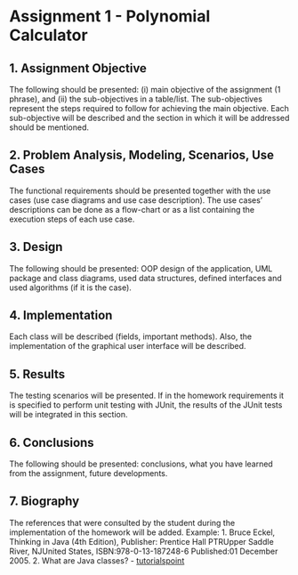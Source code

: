 # Assignment 1 - Polynomial Calculator

## 1. Assignment Objective

The following should be presented: (i) main objective of the assignment (1 phrase), and (ii) the sub-objectives in a table/list. The sub-objectives represent the steps required to follow for achieving the main objective. Each sub-objective will be described and the section in which it will be addressed should be mentioned.

## 2. Problem Analysis, Modeling, Scenarios, Use Cases

The functional requirements should be presented together with the use cases (use case diagrams and use case description). The use cases’ descriptions can be done as a flow-chart or as a list containing the execution steps of each use case.

## 3. Design

The following should be presented: OOP design of the application, UML package and class diagrams, used data structures, defined interfaces and used algorithms (if it is the case).

## 4. Implementation

Each class will be described (fields, important methods). Also, the implementation of the graphical user interface will be described.

## 5. Results

The testing scenarios will be presented. If in the homework requirements it is specified to perform unit testing with  JUnit, the results of the JUnit tests will be integrated in this section.

## 6. Conclusions

The following should be presented: conclusions, what you have learned from the assignment, future developments.

## 7. Biography

The references that were consulted by the student during the implementation of the homework will be added.
Example:
    1. Bruce Eckel, Thinking in Java (4th Edition), Publisher: Prentice Hall PTRUpper Saddle River, NJUnited States, ISBN:978-0-13-187248-6 Published:01 December 2005.
    2. What are Java classes? - [tutorialspoint](www.tutorialspoint.com)
